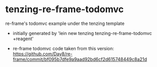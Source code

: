 # tenzing-re-frame-todomvc
re-frame's todomvc example under the tenzing template

- initially generated by 'lein new tenzing tenzing-re-frame-todomvc
+reagent'

- re-frame todomvc code taken from this version:
https://github.com/Day8/re-frame/commit/bf095b7dfe9a9aad92bd6cf2d615748449c8a21d
